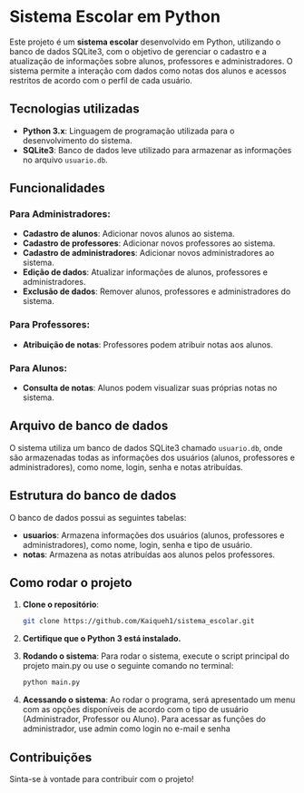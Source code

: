# Sistema Escolar em Python

Este projeto é um **sistema escolar** desenvolvido em Python, utilizando o banco de dados SQLite3, com o objetivo de gerenciar o cadastro e a atualização de informações sobre alunos, professores e administradores. O sistema permite a interação com dados como notas dos alunos e acessos restritos de acordo com o perfil de cada usuário.

## Tecnologias utilizadas

- **Python 3.x**: Linguagem de programação utilizada para o desenvolvimento do sistema.
- **SQLite3**: Banco de dados leve utilizado para armazenar as informações no arquivo `usuario.db`.

## Funcionalidades

### Para Administradores:
- **Cadastro de alunos**: Adicionar novos alunos ao sistema.
- **Cadastro de professores**: Adicionar novos professores ao sistema.
- **Cadastro de administradores**: Adicionar novos administradores ao sistema.
- **Edição de dados**: Atualizar informações de alunos, professores e administradores.
- **Exclusão de dados**: Remover alunos, professores e administradores do sistema.

### Para Professores:
- **Atribuição de notas**: Professores podem atribuir notas aos alunos.
  
### Para Alunos:
- **Consulta de notas**: Alunos podem visualizar suas próprias notas no sistema.

## Arquivo de banco de dados

O sistema utiliza um banco de dados SQLite3 chamado `usuario.db`, onde são armazenadas todas as informações dos usuários (alunos, professores e administradores), como nome, login, senha e notas atribuídas.

## Estrutura do banco de dados

O banco de dados possui as seguintes tabelas:

- **usuarios**: Armazena informações dos usuários (alunos, professores e administradores), como nome, login, senha e tipo de usuário.
- **notas**: Armazena as notas atribuídas aos alunos pelos professores.

## Como rodar o projeto

1. **Clone o repositório**:

   ```bash
   git clone https://github.com/Kaiqueh1/sistema_escolar.git
2. **Certifique que o Python 3 está instalado.**
3. **Rodando o sistema**:
   Para rodar o sistema, execute o script principal do projeto main.py ou use o seguinte comando no terminal:
    ```bash
   python main.py
4. **Acessando o sistema**:
   Ao rodar o programa, será apresentado um menu com as opções disponíveis de acordo com o tipo de usuário (Administrador, Professor ou Aluno).
   Para acessar as funções do administrador, use admin como login no e-mail e senha

## Contribuições
Sinta-se à vontade para contribuir com o projeto! 

